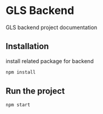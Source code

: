 # GLS Backend

GLS backend project documentation

## Installation

install related package for backend

```bash
npm install
```

## Run the project

```python
npm start

```
